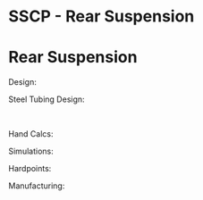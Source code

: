 # SSCP - Rear Suspension

# Rear Suspension

Design:

Steel Tubing Design:

 

Hand Calcs:

Simulations:

Hardpoints:

Manufacturing:


